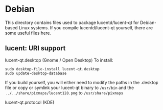 
Debian
====================
This directory contains files used to package lucentd/lucent-qt
for Debian-based Linux systems. If you compile lucentd/lucent-qt yourself, there are some useful files here.

## lucent: URI support ##


lucent-qt.desktop  (Gnome / Open Desktop)
To install:

	sudo desktop-file-install lucent-qt.desktop
	sudo update-desktop-database

If you build yourself, you will either need to modify the paths in
the .desktop file or copy or symlink your lucent-qt binary to `/usr/bin`
and the `../../share/pixmaps/lucent128.png` to `/usr/share/pixmaps`

lucent-qt.protocol (KDE)

